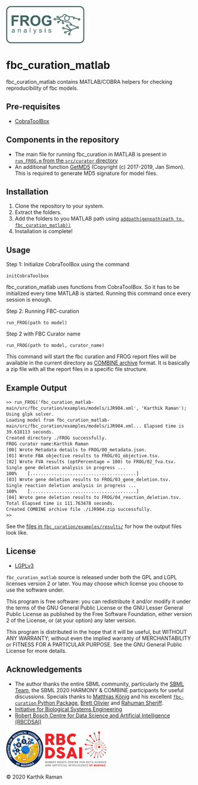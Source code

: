<img title="FROG logo" src="https://github.com/RamanLab/fbc_curation_matlab/blob/main/FROG_analysis_white_BG_outline.svg" height="100">


# fbc_curation_matlab
fbc_curation_matlab contains MATLAB/COBRA helpers for checking reproducibility of fbc models.

## Pre-requisites
* [CobraToolBox](https://opencobra.github.io/cobratoolbox/stable/installation.html)

## Components in the repository
* The main file for running fbc_curation in MATLAB is present in [`run_FROG.m` from the `src/curator` directory](https://github.com/RamanLab/fbc_curation_matlab/blob/main/src/fbc_curation/curator/run_FROG.m)
* An additional function [GetMD5](https://in.mathworks.com/matlabcentral/fileexchange/25921-getmd5) (Copyright (c) 2017-2019, Jan Simon). This is required to generate MD5 signature for model files.

## Installation
1. Clone the repository to your system.
2. Extract the folders.
3. Add the folders to you MATLAB path using [`addpath(genpath(path to fbc_curation_matlab))`](https://www.mathworks.com/help/matlab/ref/addpath.html)
4. Installation is complete!

## Usage
Step 1: Initialize CobraToolBox using the command 
```
initCobraToolbox
```
fbc_curation_matlab uses functions from CobraToolBox. So it has to be initialized every time MATLAB is started. Running this command once every session is enough.

Step 2: Running FBC-curation
```
run_FROG(path to model)
```
Step 2 with FBC Curator name
```
run_FROG(path to model, curator_name)
```
This command will start the fbc curation and FROG report files will be available in the current directory as [COMBINE archive](https://co.mbine.org/documents/archive) format. It is basically a zip file with all the report files in a specific file structure.

## Example Output
```
>> run_FROG('fbc_curation_matlab-main/src/fbc_curation/examples/models/iJR904.xml', 'Karthik Raman');
Using glpk solver.
Loading model from fbc_curation_matlab-main/src/fbc_curation/examples/models/iJR904.xml... Elapsed time is 39.618113 seconds.
Created directory ./FROG successfully.
FROG curator name:Karthik Raman
[00] Wrote Metadata details to FROG/00_metadata.json.
[01] Wrote FBA objective results to FROG/01_objective.tsv.
[02] Wrote FVA results (optPercentage = 100) to FROG/02_fva.tsv.
Single gene deletion analysis in progress ...
100%    [........................................]
[03] Wrote gene deletion results to FROG/03_gene_deletion.tsv.
Single reaction deletion analysis in progress ...
100%    [........................................]
[04] Wrote gene deletion results to FROG/04_reaction_deletion.tsv.
Total Elapsed time is 111.763478 seconds.
Created COMBINE archive file ./iJR904.zip successfully.
>> 
```
See the [files in `fbc_curation/examples/results/`](https://github.com/RamanLab/fbc_curation_matlab/tree/main/src/fbc_curation/examples/results) for how the output files look like.

## License

* [LGPLv3](http://opensource.org/licenses/LGPL-3.0)

``fbc_curation_matlab`` source is released under both the GPL and LGPL licenses version 2 or
later. You may choose which license you choose to use the software under.

This program is free software: you can redistribute it and/or modify it under
the terms of the GNU General Public License or the GNU Lesser General Public
License as published by the Free Software Foundation, either version 2 of the
License, or (at your option) any later version.

This program is distributed in the hope that it will be useful, but WITHOUT ANY
WARRANTY; without even the implied warranty of MERCHANTABILITY or FITNESS FOR A
PARTICULAR PURPOSE. See the GNU General Public License for more details.


## Acknowledgements

* The author thanks the entire SBML community, particularly the [SBML Team](https://github.com/sbmlteam), the SBML 2020 HARMONY & COMBINE participants for useful discussions. Specials thanks to [Matthias König](https://github.com/matthiaskoenig) and his excellent [`fbc-curation` Python Package](https://github.com/matthiaskoenig/fbc_curation), [Brett Olivier](https://github.com/bgoli) and [Rahuman Sheriff](https://www.ebi.ac.uk/about/people/rahuman-sheriff).
* [Initiative for Biological Systems Engineering](https://ibse.iitm.ac.in/)
* [Robert Bosch Centre for Data Science and Artificial Intelligence (RBCDSAI)](https://rbcdsai.iitm.ac.in/)

<img title="IBSE logo" src="https://github.com/RBC-DSAI-IITM/rbc-dsai-iitm.github.io/blob/master/images/IBSE_logo.png" height="100"><img title="RBC-DSAI logo" src="https://github.com/RBC-DSAI-IITM/rbc-dsai-iitm.github.io/blob/master/images/logo.jpg" height="100">

© 2020 Karthik Raman
